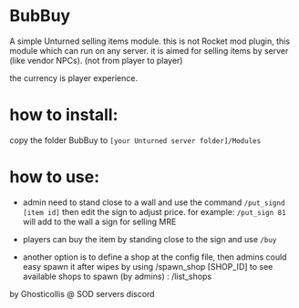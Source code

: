 # BubBuy

A simple Unturned selling items module.
this is not Rocket mod plugin, this module which can run on any server.
it is aimed for selling items by server (like vendor NPCs). (not from player to player)

the currency is player experience.

# how to install:

copy the folder BubBuy to `[your Unturned server folder]/Modules`

# how to use:

- admin need to stand close to a wall and use the command `/put_signd [item id]`
then edit the sign to adjust price.
for example: `/put_sign 81`
will add to the wall a sign for selling MRE


- players can buy the item by standing close to the sign and use `/buy` 

- another option is to define a shop at the config file, then admins could easy spawn it after wipes by using /spawn_shop [SHOP_ID]
to see available shops to spawn (by admins) : /list_shops


by Ghosticollis @ SOD servers discord
